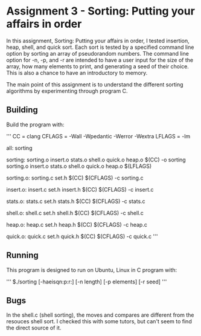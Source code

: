# Assignment 3 - Sorting: Putting your affairs in order

In this assignment, Sorting: Putting your affairs in order, I tested insertion, heap, shell, and quick sort. 
Each sort is tested by a specified command line option by sorting an array of pseudorandom numbers. 
The command line option for -n, -p, and -r are intended to have a user input for the size of the array, how many elements to print,
and generating a seed of their choice. This is also a chance to have an introductory to memory.  

The main point of this assignment is to understand the different sorting algorithms by experimenting through program C.

## Building

Build the program with:

'''
CC = clang
CFLAGS = -Wall -Wpedantic -Werror -Wextra
LFLAGS = -lm

all: sorting

sorting: sorting.o insert.o stats.o shell.o quick.o heap.o
        $(CC) -o sorting sorting.o insert.o stats.o shell.o quick.o heap.o $(LFLAGS)

sorting.o: sorting.c set.h
        $(CC) $(CFLAGS) -c sorting.c

insert.o: insert.c set.h insert.h
        $(CC) $(CFLAGS) -c insert.c

stats.o: stats.c set.h stats.h
        $(CC) $(CFLAGS) -c stats.c

shell.o: shell.c set.h shell.h
        $(CC) $(CFLAGS) -c shell.c

heap.o: heap.c set.h heap.h
        $(CC) $(CFLAGS) -c heap.c

quick.o: quick.c set.h quick.h
        $(CC) $(CFLAGS) -c quick.c
'''

## Running

This program is designed to run on Ubuntu, Linux in C program with:

'''
$./sorting [-haeisqn:p:r:] [-n length] [-p elements] [-r seed]
'''

## Bugs

In the shell.c (shell sorting), the moves and compares are different from the resouces shell sort. 
I checked this with some tutors, but can't seem to find the direct source of it. 

